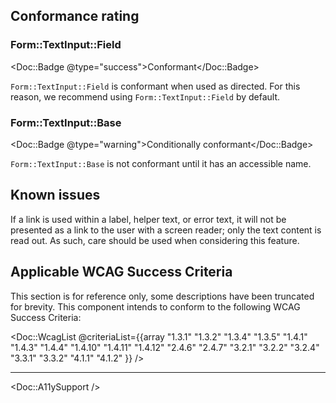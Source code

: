 ## Conformance rating

### Form::TextInput::Field

<Doc::Badge @type="success">Conformant</Doc::Badge>

`Form::TextInput::Field` is conformant when used as directed. For this reason, we recommend using `Form::TextInput::Field` by default.

### Form::TextInput::Base

<Doc::Badge @type="warning">Conditionally conformant</Doc::Badge>

`Form::TextInput::Base` is not conformant until it has an accessible name.

## Known issues

If a link is used within a label, helper text, or error text, it will not be presented as a link to the user with a screen reader; only the text content is read out. As such, care should be used when considering this feature.

## Applicable WCAG Success Criteria

This section is for reference only, some descriptions have been truncated for brevity. This component intends to conform to the following WCAG Success Criteria:

<Doc::WcagList @criteriaList={{array "1.3.1" "1.3.2" "1.3.4" "1.3.5" "1.4.1" "1.4.3" "1.4.4" "1.4.10" "1.4.11" "1.4.12" "2.4.6" "2.4.7" "3.2.1" "3.2.2" "3.2.4" "3.3.1" "3.3.2" "4.1.1" "4.1.2" }} />

---

<Doc::A11ySupport />
